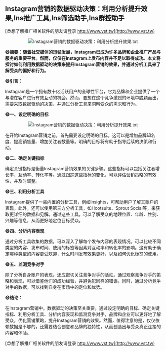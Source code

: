 ## **Instagram营销的数据驱动决策：利用分析提升效果,Ins推广工具,Ins筛选助手,Ins群控助手**

[😍想了解推广相关软件的朋友请登录 http://www.vst.tw](http://www.vst.tw)

 <center><img src="https://vst.tw/MP4/tuiguang/png/3.png" alt="Instagram营销的数据驱动决策：利用分析提升效果.txt"></center>

**😄摘要：随着社交媒体的迅猛发展，Instagram已成为许多品牌和企业推广产品与服务的重要平台。然而，仅仅在Instagram上发布内容并不足以取得成功。本文将探讨如何利用数据驱动的决策来提升Instagram营销的效果，并通过分析工具来了解受众的偏好和行为。**

**😄引言：**

Instagram是一个拥有数十亿活跃用户的全球性平台，它为品牌和企业提供了一个与潜在客户进行有效互动的机会。然而，要想在这个竞争激烈的环境中脱颖而出，需要采取数据驱动的决策，并通过分析工具来洞察受众的需求和行为。

**😄一、设定明确的目标**

 <center><img src="https://vst.tw/MP4/tuiguang/png/4.png" alt="Instagram营销的数据驱动决策：利用分析提升效果.txt"></center>

在开始Instagram营销之前，首先需要设定明确的目标。这可以是增加品牌知名度、提高销售量、增加关注者数量等。明确的目标将有助于指导后续的决策和行动。

**😄二、确定关键指标**

确定关键指标是衡量Instagram营销效果的关键步骤。这些指标可以包括关注者增长率、互动率、转化率等。通过跟踪这些指标的变化，可以评估营销策略的有效性，并及时调整。

**😄三、利用分析工具**

Instagram提供了一些内置的分析工具，例如Insights，可帮助用户了解其账户的表现。此外，还可以使用第三方分析工具，如Hootsuite、Sprout Social等，来获取更详细的数据和见解。通过这些工具，可以了解受众的地理位置、年龄、性别、兴趣等信息，从而更好地定位目标受众。

**😄四、分析内容表现**

通过分析工具收集的数据，可以深入了解每个发布内容的表现情况。可以比较不同类型的内容、发布时间、使用的标签等因素对互动率和转化率的影响。这有助于确定哪种类型的内容更受欢迎，什么时间发布效果更好，以及如何优化标签的使用。

**😄五、监测竞争对手**

除了分析自身账户的表现，还应密切关注竞争对手的活动。通过观察竞争对手的策略和表现，可以借鉴他们的成功经验，并避免犯同样的错误。同时，通过分析竞争对手的数据，可以找到自身在市场中的定位和优势。

**😄结论：**

在Instagram营销中，数据驱动的决策至关重要。通过设定明确的目标、确定关键指标、利用分析工具、分析内容表现和监测竞争对手，品牌和企业可以更好地了解受众，优化营销策略，提升Instagram营销的效果。然而，值得注意的是，仅仅依赖数据是不够的，还需要结合创意和品牌的独特性，从而创造出与受众真正连接的内容和体验。

[😍想了解推广相关软件的朋友请登录 http://www.vst.tw](http://www.vst.tw)



